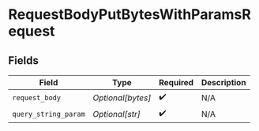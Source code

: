 # RequestBodyPutBytesWithParamsRequest


## Fields

| Field                | Type                 | Required             | Description          |
| -------------------- | -------------------- | -------------------- | -------------------- |
| `request_body`       | *Optional[bytes]*    | :heavy_check_mark:   | N/A                  |
| `query_string_param` | *Optional[str]*      | :heavy_check_mark:   | N/A                  |
